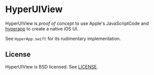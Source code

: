 HyperUIView
===========

HyperUIView is _proof of concept_ to use Apple's JavaScriptCode and 
[hyperapp](https://github.com/hyperapp/hyperapp/) to create a native iOS UI.

See `HyperApp.swift` for its rudimentary implementation.

License
-------

HyperUIView is BSD licensed. See [LICENSE](LICENSE.md).